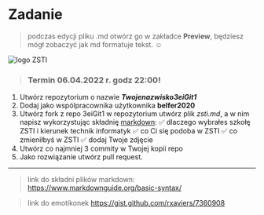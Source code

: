 # Zadanie
> podczas edycji pliku .md otwórz go w zakładce **Preview**, będziesz mógł zobaczyć jak md formatuje tekst.  :relaxed:

 ![logo ZSTI](/logo/logoZSTI_l.jpg)
 
> ### Termin 06.04.2022 r. godz 22:00!

1. Utwórz repozytorium o nazwie ***Twojenazwisko3eiGit1***
1. Dodaj jako wspólpracownika użytkownika **belfer2020**
1. Utwórz fork z repo 3eiGit1 w repozytorium utwórz plik *zsti.md*, a w nim napisz wykorzystując składnię [markdown](https://www.markdownguide.org/basic-syntax/):
   :white_check_mark:  dlaczego wybrałes szkołę ZSTI i kierunek technik informatyk
   :white_check_mark:  co Ci się podoba w ZSTI
   :white_check_mark:  co zmieniłbyś w ZSTI
   :white_check_mark:  dodaj Twoje zdjęcie
1. Utwórz co najmniej 3 commity w Twojej kopii repo
1. Jako rozwiązanie utwórz pull request.
***
> link do składni plików markdown: <https://www.markdownguide.org/basic-syntax/>

>link do emotikonek <https://gist.github.com/rxaviers/7360908>
